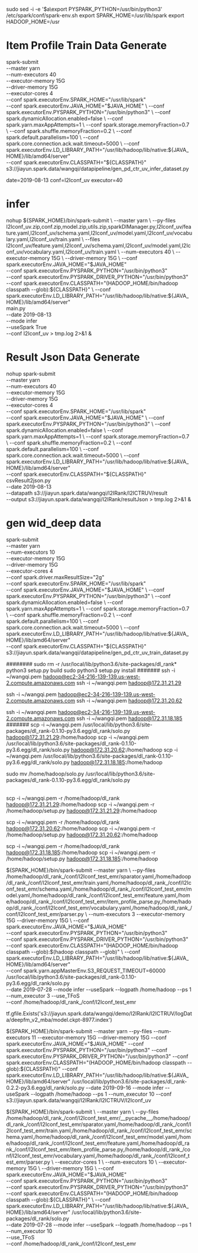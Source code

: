 sudo sed -i -e '$a\export PYSPARK_PYTHON=/usr/bin/python3' /etc/spark/conf/spark-env.sh
export SPARK_HOME=/usr/lib/spark
export HADOOP_HOME=/usr


# Item Profile Train Data Generate
spark-submit \
--master yarn \
--num-executors 40 \
--executor-memory 15G \
--driver-memory 15G \
--executor-cores 4 \
--conf spark.executorEnv.SPARK_HOME="/usr/lib/spark" \
--conf spark.executorEnv.JAVA_HOME="$JAVA_HOME" \
--conf spark.executorEnv.PYSPARK_PYTHON="/usr/bin/python3" \
--conf spark.dynamicAllocation.enabled=false \
--conf spark.yarn.maxAppAttempts=1 \
--conf spark.storage.memoryFraction=0.7 \
--conf spark.shuffle.memoryFraction=0.2 \
--conf spark.default.parallelism=100 \
--conf spark.core.connection.ack.wait.timeout=5000 \
--conf spark.executorEnv.LD_LIBRARY_PATH="/usr/lib/hadoop/lib/native:${JAVA_HOME}/lib/amd64/server" \
--conf spark.executorEnv.CLASSPATH="${CLASSPATH}" \
s3://jiayun.spark.data/wangqi/datapipeline/gen_pd_ctr_uv_infer_dataset.py

date=2019-08-13
conf=I2Iconf_uv
executor=40
# infer
nohup ${SPARK_HOME}/bin/spark-submit \
--master yarn \
--py-files I2Iconf_uv.zip,conf.zip,model.zip,utils.zip,sparkDlManager.py,I2Iconf_uv/feature.yaml,I2Iconf_uv/schema.yaml,I2Iconf_uv/model.yaml,I2Iconf_uv/vocabulary.yaml,I2Iconf_uv/train.yaml  \
--files I2Iconf_uv/feature.yaml,I2Iconf_uv/schema.yaml,I2Iconf_uv/model.yaml,I2Iconf_uv/vocabulary.yaml,I2Iconf_uv/train.yaml \
--num-executors 40 \
--executor-memory 15G \
--driver-memory 15G \
--conf spark.executorEnv.JAVA_HOME="$JAVA_HOME" \
--conf spark.executorEnv.PYSPARK_PYTHON="/usr/bin/python3" \
--conf spark.executorEnv.PYSPARK_DRIVER_PYTHON="/usr/bin/python3" \
--conf spark.executorEnv.CLASSPATH="$($HADOOP_HOME/bin/hadoop classpath --glob):${CLASSPATH}" \
--conf spark.executorEnv.LD_LIBRARY_PATH="/usr/lib/hadoop/lib/native:${JAVA_HOME}/lib/amd64/server" \
main.py \
--date 2019-08-13 \
--mode infer \
--useSpark True \
--conf I2Iconf_uv  > tmp.log 2>&1 &





# Result Json Data Generate
nohup spark-submit \
--master yarn \
--num-executors 40 \
--executor-memory 15G \
--driver-memory 15G \
--executor-cores 4 \
--conf spark.executorEnv.SPARK_HOME="/usr/lib/spark" \
--conf spark.executorEnv.JAVA_HOME="$JAVA_HOME" \
--conf spark.executorEnv.PYSPARK_PYTHON="/usr/bin/python3" \
--conf spark.dynamicAllocation.enabled=false \
--conf spark.yarn.maxAppAttempts=1 \
--conf spark.storage.memoryFraction=0.7 \
--conf spark.shuffle.memoryFraction=0.2 \
--conf spark.default.parallelism=100 \
--conf spark.core.connection.ack.wait.timeout=5000 \
--conf spark.executorEnv.LD_LIBRARY_PATH="/usr/lib/hadoop/lib/native:${JAVA_HOME}/lib/amd64/server" \
--conf spark.executorEnv.CLASSPATH="${CLASSPATH}" \
csvResult2json.py \
--date 2019-08-13 \
--datapath s3://jiayun.spark.data/wangqi/I2IRank/I2ICTRUV/result \
--output s3://jiayun.spark.data/wangqi/I2IRank/resultJson > tmp.log 2>&1 &


# gen wid_deep data
spark-submit \
--master yarn \
--num-executors 10 \
--executor-memory 15G \
--driver-memory 15G \
--executor-cores 4 \
--conf spark.driver.maxResultSize="2g" \
--conf spark.executorEnv.SPARK_HOME="/usr/lib/spark" \
--conf spark.executorEnv.JAVA_HOME="$JAVA_HOME" \
--conf spark.executorEnv.PYSPARK_PYTHON="/usr/bin/python3" \
--conf spark.dynamicAllocation.enabled=false \
--conf spark.yarn.maxAppAttempts=1 \
--conf spark.storage.memoryFraction=0.7 \
--conf spark.shuffle.memoryFraction=0.2 \
--conf spark.default.parallelism=100 \
--conf spark.core.connection.ack.wait.timeout=5000 \
--conf spark.executorEnv.LD_LIBRARY_PATH="/usr/lib/hadoop/lib/native:${JAVA_HOME}/lib/amd64/server" \
--conf spark.executorEnv.CLASSPATH="${CLASSPATH}" \
s3://jiayun.spark.data/wangqi/datapipeline/gen_pd_ctr_uv_train_dataset.py



########
sudo rm -r /usr/local/lib/python3.6/site-packages/dl_rank*
python3 setup.py build
sudo python3 setup.py install
#######
ssh -i ~/wangqi.pem hadoop@ec2-34-216-139-139.us-west-2.compute.amazonaws.com
ssh -i ~/wangqi.pem hadoop@172.31.21.29

ssh -i ~/wangqi.pem hadoop@ec2-34-216-139-139.us-west-2.compute.amazonaws.com
ssh -i ~/wangqi.pem hadoop@172.31.20.62

ssh -i ~/wangqi.pem hadoop@ec2-34-216-139-139.us-west-2.compute.amazonaws.com
ssh -i ~/wangqi.pem hadoop@172.31.18.185
#######
scp -i ~/wangqi.pem /usr/local/lib/python3.6/site-packages/dl_rank-0.1.10-py3.6.egg/dl_rank/solo.py hadoop@172.31.21.29:/home/hadoop
scp -i ~/wangqi.pem /usr/local/lib/python3.6/site-packages/dl_rank-0.1.10-py3.6.egg/dl_rank/solo.py hadoop@172.31.20.62:/home/hadoop
scp -i ~/wangqi.pem /usr/local/lib/python3.6/site-packages/dl_rank-0.1.10-py3.6.egg/dl_rank/solo.py hadoop@172.31.18.185:/home/hadoop

sudo mv /home/hadoop/solo.py /usr/local/lib/python3.6/site-packages/dl_rank-0.1.10-py3.6.egg/dl_rank/solo.py

######
scp -i ~/wangqi.pem -r /home/hadoop/dl_rank hadoop@172.31.21.29:/home/hadoop
scp -i ~/wangqi.pem -r /home/hadoop/setup.py hadoop@172.31.21.29:/home/hadoop

scp -i ~/wangqi.pem -r /home/hadoop/dl_rank hadoop@172.31.20.62:/home/hadoop
scp -i ~/wangqi.pem -r /home/hadoop/setup.py hadoop@172.31.20.62:/home/hadoop

scp -i ~/wangqi.pem -r /home/hadoop/dl_rank hadoop@172.31.18.185:/home/hadoop
scp -i ~/wangqi.pem -r /home/hadoop/setup.py hadoop@172.31.18.185:/home/hadoop


${SPARK_HOME}/bin/spark-submit --master yarn \
--py-files /home/hadoop/dl_rank_/conf/I2Iconf_test_emr/sparator.yaml,/home/hadoop/dl_rank_/conf/I2Iconf_test_emr/train.yaml,/home/hadoop/dl_rank_/conf/I2Iconf_test_emr/schema.yaml,/home/hadoop/dl_rank_/conf/I2Iconf_test_emr/model.yaml,/home/hadoop/dl_rank_/conf/I2Iconf_test_emr/feature.yaml,/home/hadoop/dl_rank_/conf/I2Iconf_test_emr/item_profile_parse.py,/home/hadoop/dl_rank_/conf/I2Iconf_test_emr/vocabulary.yaml,/home/hadoop/dl_rank_/conf/I2Iconf_test_emr/parser.py \
--num-executors 3 --executor-memory 15G --driver-memory 15G \
--conf spark.executorEnv.JAVA_HOME="$JAVA_HOME" \
--conf spark.executorEnv.PYSPARK_PYTHON="/usr/bin/python3" \
--conf spark.executorEnv.PYSPARK_DRIVER_PYTHON="/usr/bin/python3"  \
--conf spark.executorEnv.CLASSPATH="$($HADOOP_HOME/bin/hadoop classpath --glob):$(hadoop classpath --glob)"  \
--conf spark.executorEnv.LD_LIBRARY_PATH="/usr/lib/hadoop/lib/native:${JAVA_HOME}/lib/amd64/server" \
--conf spark.yarn.appMasterEnv.S3_REQUEST_TIMEOUT=60000 \
/usr/local/lib/python3.6/site-packages/dl_rank-0.1.10-py3.6.egg/dl_rank/solo.py \
--date 2019-07-28 --mode infer --useSpark --logpath /home/hadoop --ps 1 --num_executor 3 --use_TFoS \
--conf /home/hadoop/dl_rank_/conf/I2Iconf_test_emr



tf.gfile.Exists('s3://jiayun.spark.data/wangqi/demo/I2IRank/I2ICTRUV/logData/deepfm_v2_mba/model.ckpt-8977.index')

${SPARK_HOME}/bin/spark-submit --master yarn --py-files    --num-executors 11 --executor-memory 15G --driver-memory 15G --conf spark.executorEnv.JAVA_HOME="$JAVA_HOME" --conf spark.executorEnv.PYSPARK_PYTHON="/usr/bin/python3" --conf spark.executorEnv.PYSPARK_DRIVER_PYTHON="/usr/bin/python3"  --conf spark.executorEnv.CLASSPATH="$($HADOOP_HOME/bin/hadoop classpath --glob):${CLASSPATH}"  --conf spark.executorEnv.LD_LIBRARY_PATH="/usr/lib/hadoop/lib/native:${JAVA_HOME}/lib/amd64/server" /usr/local/lib/python3.6/site-packages/dl_rank-0.2.2-py3.6.egg/dl_rank/solo.py --date 2019-09-16 --mode infer --useSpark --logpath /home/hadoop --ps 1 --num_executor 10  --conf s3://jiayun.spark.data/wangqi/I2IRank/I2ICTRUV/I2Iconf_uv



${SPARK_HOME}/bin/spark-submit \
--master yarn \
--py-files /home/hadoop/dl_rank_/conf/I2Iconf_test_emr/__pycache__,/home/hadoop/dl_rank_/conf/I2Iconf_test_emr/sparator.yaml,/home/hadoop/dl_rank_/conf/I2Iconf_test_emr/train.yaml,/home/hadoop/dl_rank_/conf/I2Iconf_test_emr/schema.yaml,/home/hadoop/dl_rank_/conf/I2Iconf_test_emr/model.yaml,/home/hadoop/dl_rank_/conf/I2Iconf_test_emr/feature.yaml,/home/hadoop/dl_rank_/conf/I2Iconf_test_emr/item_profile_parse.py,/home/hadoop/dl_rank_/conf/I2Iconf_test_emr/vocabulary.yaml,/home/hadoop/dl_rank_/conf/I2Iconf_test_emr/parser.py  \
--executor-cores 1 \
--num-executors 10 \
--executor-memory 15G \
--driver-memory 15G \
--conf spark.executorEnv.JAVA_HOME="$JAVA_HOME" \
--conf spark.executorEnv.PYSPARK_PYTHON="/usr/bin/python3" \
--conf spark.executorEnv.PYSPARK_DRIVER_PYTHON="/usr/bin/python3"  \
--conf spark.executorEnv.CLASSPATH="$($HADOOP_HOME/bin/hadoop classpath --glob):${CLASSPATH}"  \
--conf spark.executorEnv.LD_LIBRARY_PATH="/usr/lib/hadoop/lib/native:${JAVA_HOME}/lib/amd64/server" /usr/local/lib/python3.6/site-packages/dl_rank/solo.py \
--date 2019-07-28 --mode infer --useSpark --logpath /home/hadoop --ps 1 \
--num_executor 10 \
--use_TFoS \
--conf /home/hadoop/dl_rank_/conf/I2Iconf_test_emr
